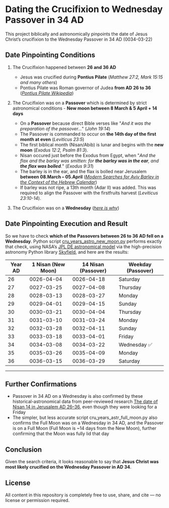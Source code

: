Dating the Crucifixion to Wednesday Passover in 34 AD
==================================================================

This project biblically and astronomically pinpoints the date of Jesus Christ’s crucifixion to the Wednesday Passover in 34 AD (0034-03-22)


Date Pinpointing Conditions
-----------------------
1. The Crucifixion happened between **26 and 36 AD**
    - Jesus was crucified during **Pontius Pilate** (*Matthew 27:2, Mark 15:15 and many others*)
    - Pontius Pilate was Roman governor of Judea **from AD 26 to 36** (*[Pontius Pilate Wikipedia](https://en.wikipedia.org/wiki/Pontius_Pilate#:~:text=Pontius%20Pilate%20%28Latin%3A%20Pontius%20Pilatus%2Cand%20ultimately%20ordered%20his%20crucifixion.)*)

2. The Crucifixion was on a **Passover** which is determined by strict astronomical conditions - **New moon between 8 March & 5 April + 14 days**
    - On a **Passover** because direct Bible verses like "*And it was the preparation of the passover...*" (*John 19:14*)
    - The Passover is commanded to occur on **the 14th day of the first month at even** (*Leviticus 23:5*)
    - The first biblical month (Nisan/Abib) is lunar and begins with the **new moon** (*Exodus 12:2, Psalm 81:3*).
    - Nisan occured just before the Exodus from Egypt, when "*And the flax and the barley was smitten: for **the barley was in the ear**, and **the flax was bolled**.*" (*Exodus 9:31*)
    - The barley is in the ear, and the flax is bolled near Jerusalem **between 08.March – 05.April** (*[Modern Searches for Aviv Barley in the Context of the Hebrew Calendar](https://jbqnew.jewishbible.org/jbq-past-issues/2017/453/modern-searches-aviv-barley-context-hebrew-calendar/?utm_source=chatgpt.com)*)
    - If barley was not ripe, a 13th month (Adar II) was added. This was required to align the Passover with the firstfruits harvest (*Leviticus 23:10-14*).

3. The Crucifixion was on a **Wednesday** (*[here is why](https://github.com/TraxData313/crucifixion-date-determination/blob/main/why_crucifiction_was_on_wednesday.md)*)


Date Pinpointing Execution and Result
----------------
So we have to check **which of the Passovers between 26 to 36 AD fell on a Wednesday**. Python script [cru_years_astro_new_moon.py](https://github.com/TraxData313/crucifixion-date-determination/blob/main/cru_years_astro_new_moon.py) performs exactly that check, using NASA’s [JPL DE astronomical model](https://naif.jpl.nasa.gov/pub/naif/generic_kernels/spk/planets/) via the high-precision astronomy Python library [Skyfield](https://github.com/skyfielders/python-skyfield?utm_source=chatgpt.com), and here are the results:

| Year AD | 1 Nisan (New Moon)     | 14 Nisan (Passover)     | Weekday (Passover) |
|---------|------------------------|--------------------------|---------------------|
| 26      | 0026-04-04             | 0026-04-18               | Saturday            |
| 27      | 0027-03-25             | 0027-04-08               | Thursday            |
| 28      | 0028-03-13             | 0028-03-27               | Monday              |
| 29      | 0029-04-01             | 0029-04-15               | Sunday              |
| 30      | 0030-03-21             | 0030-04-04               | Thursday            |
| 31      | 0031-03-10             | 0031-03-24               | Monday              |
| 32      | 0032-03-28             | 0032-04-11               | Sunday              |
| 33      | 0033-03-18             | 0033-04-01               | Friday              |
| 34      | 0034-03-08             | 0034-03-22               | Wednesday ✅         |
| 35      | 0035-03-26             | 0035-04-09               | Monday              |
| 36      | 0036-03-15             | 0036-03-29               | Saturday            |
---



Further Confirmations
------------------------
- Passover in 34 AD on a Wednesday is also confirmed by these historical-astronomical data from peer-reviewed research [The date of Nisan 14 in Jerusalem AD 26–36](https://www.researchgate.net/figure/The-date-of-Nisan-14-in-Jerusalem-AD-26-36_tbl1_265114769), even though they were looking for a Friday
- The simpler, but less accurate script cru_years_astr_full_moon.py also confirms the Full Moon was on a Wednesday in 34 AD, and the Passover is on a Full Moon (Full Moon is ~14 days from the New Moon), further confirming that the Moon was fully lid that day


Conclusion
-------------
Given the search criteria, it looks reasonable to say that **Jesus Christ was most likely crucified on the Wednesday Passover in AD 34**.


License
-------------
All content in this repository is completely free to use, share, and cite — no license or permission required.
